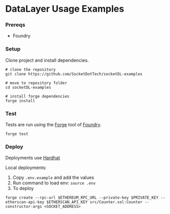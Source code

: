 # DataLayer Usage Examples

### Prereqs

- Foundry


### Setup

Clone project and install dependencies.

```bash=
# clone the repository
git clone https://github.com/SocketDotTech/socketDL-examples

# move to repository folder
cd socketDL-examples

# install forge dependencies
forge install
```

### Test

Tests are run using the [Forge](https://github.com/foundry-rs/foundry/tree/master/forge) tool of [Foundry](https://github.com/foundry-rs/foundry).

```bash=
forge test
```

### Deploy

Deployments use [Hardhat](https://github.com/NomicFoundation/hardhat)

Local deployments:

1. Copy `.env.example` and add the values
2. Run command to load env: `source .env`
3. To deploy
```bash=
forge create --rpc-url $ETHEREUM_RPC_URL --private-key $PRIVATE_KEY --etherscan-api-key $ETHERSCAN_API_KEY src/Counter.sol:Counter --constructor-args <SOCKET_ADDRESS>
```